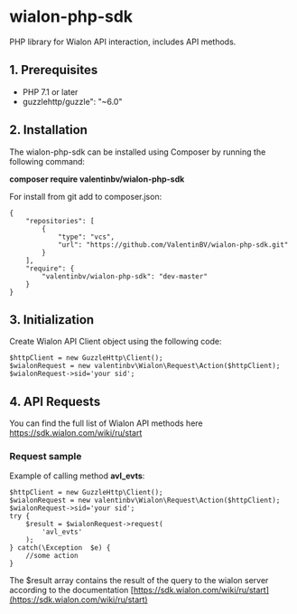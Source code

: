 

# wialon-php-sdk
PHP library for Wialon API interaction, includes  API methods.
## 1. Prerequisites

-   PHP 7.1 or later
-   guzzlehttp/guzzle": "~6.0"

## 2. Installation

The wialon-php-sdk can be installed using Composer by running the following command:

**composer require valentinbv/wialon-php-sdk**

For install from git add to composer.json:

    {
        "repositories": [
            {
                "type": "vcs",
                "url": "https://github.com/ValentinBV/wialon-php-sdk.git"
            }
        ],
        "require": {
            "valentinbv/wialon-php-sdk": "dev-master"
        }
    }

## 3. Initialization

Create Wialon API Client object using the following code:

    $httpClient = new GuzzleHttp\Client();
    $wialonRequest = new valentinbv\Wialon\Request\Action($httpClient);
    $wialonRequest->sid='your sid';

## 4. API Requests

You can find the full list of Wialon API methods  here
https://sdk.wialon.com/wiki/ru/start

### Request sample

Example of calling method  **avl_evts**:

    $httpClient = new GuzzleHttp\Client();
    $wialonRequest = new valentinbv\Wialon\Request\Action($httpClient);
    $wialonRequest->sid='your sid';
    try {
        $result = $wialonRequest->request(
            'avl_evts'
        );
    } catch(\Exception  $e) {
        //some action
    }


The $result array contains the result of the query to the wialon server according to the documentation
[https://sdk.wialon.com/wiki/ru/start](https://sdk.wialon.com/wiki/ru/start)
